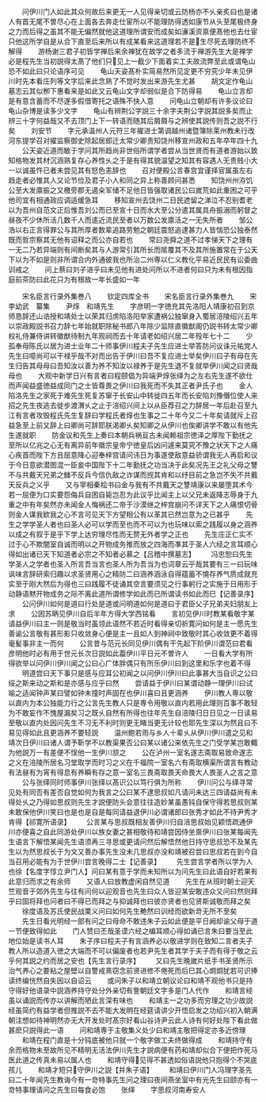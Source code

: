 <!-- { "loadSidebar": true } -->
　　问伊川门人如此其众何故后来更无一人见得亲切或云防杨亦不乆亲炙曰也是诸人有首无尾不曽尽心在上面各去奔走仕宦所以不能理防得透如康节从头至尾极终身之力而后得之虽其不能无偏然就他这道理所谓安而成矣如濓溪资禀便髙他也去仕宦只他这所学自是从合下直至后来所以有成某看来这道理若不是生尽死去理防终不解得
　　游杨谢三君子初皆学禅后来余禅犹在故学之者多流于禅游先生大是禅学必是程先生当初説得太髙了他们只见上一截少下面着实工夫故流弊至此或谓龟山恐不如此曰只论语序可见
　　龟山天姿髙朴实简易然所见定更不穷究少年未见伊川时先本看庄列等文字后来此念熟了不觉时发出来游先生尤甚
　　胡文定作龟山墓志云其似栁下惠看来是如此又云龟山文字却弱似是合下防得易
　　龟山立言却是有意含蓄而不尽遂多假借寄托之语殊不快人意
　　问龟山立朝却有许多议论曰龟山杂博是读多少文字
　　龟山有辨荆公字説三十余字夫荆公字説其説多矣而止辨三十字何益哉又不去顶门上下一转语而随其后屑屑与之辨使其説传则吾之説不行矣
　　刘安节
　　字元承温州人元符三年擢进士第调越州诸暨簿除莱州教未行改河东提学召对擢监察御史除起居郎迁太常少卿责知饶州移宣州政和五年卒年四十九
　　公天姿近道而敏于学问其所趋尚非世俗所谓学者尝从当世贤而有道者游始以致知格物发其材沉涵熟复存心养性乆之于是有得其貌温望之知其有容遇人无贵贱小大一以诚虽忤已者未尝见其有怒色恚辞也
　　召对便殿公言春宫宜谨择官属虽左右趋走者必惟其人又论节俭及君子小人和同之异上称善顾问甚悉
　　知饶州州洊饥公至大发廪振之又檄旁郡无遏籴军储不足他日皆强取诸民公曰嵗荒如此重困之可乎他司宜有相通政应调适缓急耳
　　移知宣州去饶州二日民遮留之涕泣不忍别耆老以为吾州自范文正后惟吾刘公而已至宣十日而水大至公分遣其属具舟振溺而躬督之昼夜不少休所活几数千人而逺近流民至者以万数公发廪活之一无失所者
　　邹公浩以右正言得罪公与其所厚者数辈追路劳勉之朝廷震怒追逮甚力人皆惴恐公独泰然既而哲宗察其无他有诏释之而公亦自若也
　　常曰尧舜之道不过孝悌天下之理有一无二乃若异端则有间断矣其与人游常引其所长而隂覆其不及其所施置常在于公天下以为不如是则非所谓合内外通彼我也所治二州専以仁义教化平易近民民有讼委曲训戒之
　　问上蔡曰刘子进乎曰未见他有进处问所以不进者何曰只为未有根因指庭前茶防曰此花只为有根故一年长盛如一年









　　宋名臣言行录外集巻八
　　钦定四库全书
　　宋名臣言行录外集巻九
　　宋　李幼武　纂集
　　尹焞　和靖先生
　　字彦明一字徳充其先洛阳人靖康初召到京师恳辞还山诰授和靖处士以荣其归虏陷洛阳举家遭祸公独窜身入蜀居涪陵绍兴五年以崇政殿説书召力辞七年始就职除秘书郎八年除少监除直徽猷阁仍説书转太常少卿权礼侍兼侍讲转徽猷待制九年观祠而去十年请老如绍兴居二年殁年七十二
　　少孤奉母陈氏以居为进士业年二十师事伊川程夫子先生应进士举答防问议诛元祐党人先生曰噫尚可以干禄乎哉不对而出告于伊川曰吾不复应进士举矣伊川曰子有母在先生归告其母母曰吾知汝以善为养不知汝以禄养于是先生退不复就举伊川闻之曰贤哉母也
　　大观中新学日兴有言者曰程颐倡为异端尹焞张绎为之左右先生遂不欲仕而声闻益盛徳益成同门之士皆尊畏之伊川曰我死而不失其正者尹氏子也
　　金人陷洛先生之家死于难先生死复苏窜于长安山中转徙四五年而长安陷刘豫僭位使人来招之先生夜逃去徙步渡渭乆之止于涪绍兴间上以从臣荐召之力辞居一年后赴召至九江有言者攻毁程氏先生复辞曰学程氏者焞也生事之二十年今又二十年矣请就斥上召益急至上前又辞上曰卿尚可辞耶朕渇卿乆矣知卿之从伊川也俟卿讲学不敢以有他先生遂就职
　　防金议和先生上奏曰本朝兵祸亘古未闻赖祖宗徳泽之厚陛下勤抚之至所以亿兆之心无有离异前年徽宗皇帝宁徳皇后凶问遽来莫究不豫之状天下之人痛心疾首而陛下方且屈意降心迎奉梓宫请问讳日为事遂使敌意益骄谓我无人再启和议于今日意欲潜图混一臣妾中国陛下十二年勤抚之功当决于此矣况先王之礼父母之讐不与共戴天兄弟之雠不反兵今信仇敌之诈谋而觊其肯和以纾目前之急岂不失不共戴天反兵之义乎
　　又与宰相秦桧书曰金与我有不共戴天之讐靖康以来屡堕其术今若一屈便为口实要怨侮兵自困自毙岂忍为此议乎比闻主上以父兄未返降志辱身于九重之中有年矣然亦未闻金人悔祸还二帝于沙漠继之梓宫崩问不详天下之人痛恨切骨则金人谋我欵我之心不言可见天下方望相公有以革其已然岂意为之已甚乎
　　先生之学学圣人者也曰圣人必可以学而至也而不可以为也玩味以索之践履以身之涵养以成之有叙于是乎下学上达穷理尽性而无赘无外者学之正也
　　先生庄正仁实不过于心不欺闇室自诚而明以之开物成务推而放之四海而凖其于圣人六经之言耳顺心得如出诸已天下知道者必宗之不知者必慕之【吕稽中撰墓志】
　　冯忠恕曰先生学圣人之学者也圣人所言吾当言也圣人所为吾当为也词章云乎哉其要有三一曰玩味讽味言辞研索归趣以求圣贤用心之精防二曰涵养涵泳自得蕴蓄不憢存养气质成就充实至于刚大然后为得也三曰践履不徒诵其空言要须见之行事躬行之实施于日用形于动静语黙开物成务之际不离此道所谓修学如此而已所谓读书如此而巳【记善录序】
　　公问伊川如何是道曰行处是道或问明道如何是道曰于君臣父子兄弟夫妇朋友上求
　　公因苏昞见伊川自后半年方得大学西铭看
　　言初见伊川时教某看敬字某请益伊川曰主一则是敬当时虽领此语然不若近时看得亲切祈寛问如何是主一愿先生善谕公言敬有甚形影只收敛身心便是主一且如人到神祠中致敬时其心收敛更不着得毫髪事非主一而何
　　公言昔与范元长同见伊川偶有干先起下阶伊川谓范曰君看彦明他时必有用于世元长次日説如此葢伊川平日元不曽许人
　　一日看大学有所得欲举以问伊川伊川闻之公曰心广体胖偶只有所乐伊川曰到这里和乐字也着不得
　　明道尝曰天下事只是感与应耳公初闻之以问伊川伊川曰此事甚大当自识之公曰绥之斯来动之斯和是亦感与应乎曰然
　　尝请益于伊川曰某谓动静一理伊川曰试喻之适闻钟声某曰譬如钟未撞时声固在也伊川喜曰且更涵养
　　伊川教人専以敬以直内为本公独能力行之公言先生教人只是専令用敬以直内若用此理则百事不敢轻为不敢妄作不愧屋漏矣习之既乆自然有所得也往年先生自涪陵归日日见之一日读易至敬以直内处因问先生不习无不利时则更无睹当更无计较也耶先生深以为然且曰不易见得如此且更涵养不要轻説
　　温州鲍若雨与乡人十辈乆从伊川伊川遣之见和靖次日伊川曰诸人谓予靳学不以教渠果否公曰某以诸公来依先生之门受学某岂敢輙为他説万一有差便不悮他一生伊川颔之
　　公在泸州一室名遂志斋取易致命遂志之义在涪陵所居名习堂取学而时习之义在千福院一室名六有斋取横渠所谓言有教动有法昼有为宵有得息有养瞬有存之意一室名三畏斋取畏天命畏大人畏圣人之言之意
　　公与张绎同时师事伊川张绎以髙识公以笃行俱为所称
　　伊川问公与绎寻常见处有同否有差否自觉如何为我言之公曰某不逮思叔如凡请问未达三四请益尚有未得处乆之乃得如思叔则先生才説便防头会意往往造妙某虽愚钝自保守得若思叔则某未敢保他伊川笑曰也是也是自是每同请益退伊川必谓诸郎曰张秀才如此不待尹秀才肯得【祁寛所语录】
　　公言某与思叔既相友善伊川归自涪思叔始见颖悟疏通伊川亦便喜之自此同游处伊川以族女妻之甚相敬待和靖尝因侍坐禀伊川曰张某每闻先生语言下解悟某闻先生语须再三寻思或更请问然后解悟然他日持守思叔恐不及某先生以为然思叔长于为文又善办事先生没未几思叔亦没和靖被召尝曰思叔若在到今自当召用必能有为于世伊川尝言晚得二士【记善录】
　　先生尝言学者所以学为人也徐【名度字惇立尹门人】问曰某有意于学而未知所以为问先生曰此语自好若果有此意归而求之有余师
　　又语人曰放教虚闲自然见道
　　先生在从班时朝士迎天竺观音于郊外先生与往有问何以迎观音也先生曰众人皆迎某安敢违众又问曰然则拜乎曰固将拜也问者曰不得已而拜之与抑诚拜也曰彼亦贤者也见贤斯诚敬而拜之矣
　　徐度语及苏氏使民战栗义问曰如何先生艴然曰训经而欲新竒无所不至矣
　　先生日看光明经一部有问之曰母命不敢违朱子云如此便是平日阙却谕父母于道一节便致得如此
　　门人赞曰丕哉圣谟六经之编耳顺心得如诵已言朱曰要当至此地位始是读书人耳
　　朱子序曰程夫子有言涵养必以敬进学则在致知二言者夫子教人所以造道入徳之大端而不可以偏废者也若尹先生者其学于夫子而有得于敬之云乎何其説之约而居之安也【先生言行录序】
　　又曰先生晚嵗片纸手书圣贤所示治气养心之要粘之屋壁以自警戒熹窃念前贤进修不倦死而后巳其心烱烱犹若可识捧读终编恍然自失因以自诏云
　　或问朱子以和靖立朝议论曰和靖不观他书只是持守得好他语录中説涵养持守处分外亲切有訾朝廷文字多是门人代作
　　和靖言经虽以诵説而传亦以讲解而陋此言深有味也
　　和靖主一之功多而穷理之功少故説经虽简约有益学者但推説不去不能大发明在经筵请讲少开悟启发之功绍兴初入朝满朝注想如待神明然亦无大开发处时髙宗好看山谷诗尹云此人诗有何好处陛下看此做甚麽只説得此一语
　　问和靖専于主敬集义处少曰和靖主敬把得定亦多近傍理
　　和靖在程门直是十分钝底被他只就一个敬字做工夫终做得成
　　和靖持守有余而格物未至故所见不精明无活法伊川先生才説病便有药和靖却似合下便把作死马医此道之传真未易以属人也
　　和靖守得见得不甚透如俗语説他只抱得个不哭底孩儿
　　和靖才短只守伊川之説【并朱子语】
　　和靖曰伊川门人冯理字圣先曰二十年闻先生教诲今有一竒特事先生问之理曰夜间燕坐室中有光先生曰颐亦有一竒特事理请问之先生曰每食必饱
　　张绎
　　字思叔河南寿安人
